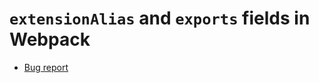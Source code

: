 # `extensionAlias` and `exports` fields in Webpack

- [Bug report](https://github.com/webpack/enhanced-resolve/issues/377)
